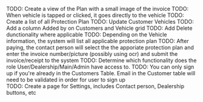 TODO: Create a view of the Plan with a small image of the invoice
TODO: When vehicle is tapped or clicked, it goes directly to the vehicle 
TODO: Create a list of all Protection Plan
TODO: Update Customer Vehicles
TODO: Add a column Added by on Customers and Vehicle grid
TODO: Add Delete dunctionality where applicable
TODO: Depending on the Vehicle information, the system will list all applicable protection plan
TODO: After paying, the contact person will select the the apporiate protection plan and enter the invoice number/picture (possibly using ocr) and submit the invoice/receipt to the system
TODO: Determine which functionality does the role User/Dealership/Main/Admin have access to.
TODO: You can only sign up if you're already in the Customers Table. Email in the Customer table will need to be validated in order for user to sign up  
TODO: Create a page for Settings, includes Contact person, Dealership buttons, etc